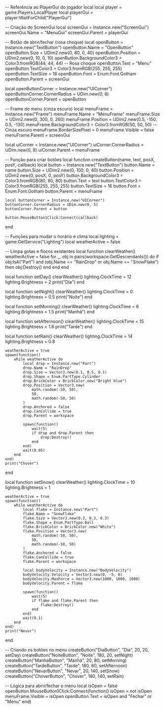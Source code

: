 -- Referência ao PlayerGui do jogador local
local player = game.Players.LocalPlayer
local playerGui = player:WaitForChild("PlayerGui")

-- Criação do ScreenGui
local screenGui = Instance.new("ScreenGui")
screenGui.Name = "MenuGui"
screenGui.Parent = playerGui

-- Botão de abrir/fechar (rosa choque)
local openButton = Instance.new("TextButton")
openButton.Name = "OpenButton"
openButton.Size = UDim2.new(0, 80, 0, 40)
openButton.Position = UDim2.new(0, 10, 0, 10)
openButton.BackgroundColor3 = Color3.fromRGB(44, 44, 44) -- Rosa choque
openButton.Text = "Menu"
openButton.TextColor3 = Color3.fromRGB(255, 255, 255)
openButton.TextSize = 18
openButton.Font = Enum.Font.Gotham
openButton.Parent = screenGui

local openButtonCorner = Instance.new("UICorner")
openButtonCorner.CornerRadius = UDim.new(0, 8)
openButtonCorner.Parent = openButton

-- Frame do menu (cinza escuro)
local menuFrame = Instance.new("Frame")
menuFrame.Name = "MenuFrame"
menuFrame.Size = UDim2.new(0, 300, 0, 260)
menuFrame.Position = UDim2.new(0.5, -150, 0.5, -130)
menuFrame.BackgroundColor3 = Color3.fromRGB(50, 50, 50) -- Cinza escuro
menuFrame.BorderSizePixel = 0
menuFrame.Visible = false
menuFrame.Parent = screenGui

local uiCorner = Instance.new("UICorner")
uiCorner.CornerRadius = UDim.new(0, 8)
uiCorner.Parent = menuFrame

-- Função para criar botões
local function createButton(name, text, posX, posY, callback)
	local button = Instance.new("TextButton")
	button.Name = name
	button.Size = UDim2.new(0, 100, 0, 40)
	button.Position = UDim2.new(0, posX, 0, posY)
	button.BackgroundColor3 = Color3.fromRGB(80, 80, 80)
	button.Text = text
	button.TextColor3 = Color3.fromRGB(255, 255, 255)
	button.TextSize = 16
	button.Font = Enum.Font.Gotham
	button.Parent = menuFrame

	local buttonCorner = Instance.new("UICorner")
	buttonCorner.CornerRadius = UDim.new(0, 5)
	buttonCorner.Parent = button

	button.MouseButton1Click:Connect(callback)
end

-- Funções para mudar o horário e clima
local lighting = game:GetService("Lighting")
local weatherActive = false

-- Limpa gotas e flocos existentes
local function clearWeather()
	weatherActive = false
	for _, obj in pairs(workspace:GetDescendants()) do
		if obj:IsA("Part") and (obj.Name == "RainDrop" or obj.Name == "SnowFlake") then
			obj:Destroy()
		end
	end
end

local function setDay()
	clearWeather()
	lighting.ClockTime = 12
	lighting.Brightness = 2
	print("Dia")
end

local function setNight()
	clearWeather()
	lighting.ClockTime = 0
	lighting.Brightness = 0.5
	print("Noite")
end

local function setMorning()
	clearWeather()
	lighting.ClockTime = 6
	lighting.Brightness = 1.5
	print("Manhã")
end

local function setAfternoon()
	clearWeather()
	lighting.ClockTime = 15
	lighting.Brightness = 1.8
	print("Tarde")
end

local function setRain()
	clearWeather()
	lighting.ClockTime = 14
	lighting.Brightness = 0.8

	weatherActive = true
	spawn(function()
		while weatherActive do
			local drop = Instance.new("Part")
			drop.Name = "RainDrop"
			drop.Size = Vector3.new(0.1, 0.5, 0.1)
			drop.Shape = Enum.PartType.Cylinder
			drop.BrickColor = BrickColor.new("Bright blue")
			drop.Position = Vector3.new(
				math.random(-50, 50),
				50,
				math.random(-50, 50)
			)
			drop.Anchored = false
			drop.CanCollide = true
			drop.Parent = workspace

			spawn(function()
				wait(5)
				if drop and drop.Parent then
					drop:Destroy()
				end
			end)
			wait(0.05)
		end
	end)
	print("Chover")
end

local function setSnow()
	clearWeather()
	lighting.ClockTime = 10
	lighting.Brightness = 1

	weatherActive = true
	spawn(function()
		while weatherActive do
			local flake = Instance.new("Part")
			flake.Name = "SnowFlake"
			flake.Size = Vector3.new(0.3, 0.3, 0.3)
			flake.Shape = Enum.PartType.Ball
			flake.BrickColor = BrickColor.new("White")
			flake.Position = Vector3.new(
				math.random(-50, 50),
				50,
				math.random(-50, 50)
			)
			flake.Anchored = false
			flake.CanCollide = true
			flake.Parent = workspace

			local bodyVelocity = Instance.new("BodyVelocity")
			bodyVelocity.Velocity = Vector3.new(0, -5, 0)
			bodyVelocity.MaxForce = Vector3.new(1000, 1000, 1000)
			bodyVelocity.Parent = flake

			spawn(function()
				wait(5)
				if flake and flake.Parent then
					flake:Destroy()
				end
			end)
			wait(0.1)
		end
	end)
	print("Nevar")
end

-- Criando os botões no menu
createButton("DiaButton", "Dia", 20, 20, setDay)
createButton("NoiteButton", "Noite", 180, 20, setNight)
createButton("ManhaButton", "Manhã", 20, 80, setMorning)
createButton("TardeButton", "Tarde", 180, 80, setAfternoon)
createButton("NevarButton", "Nevar", 20, 140, setSnow)
createButton("ChoverButton", "Chover", 180, 140, setRain)

-- Lógica para abrir/fechar o menu
local isOpen = false
openButton.MouseButton1Click:Connect(function()
	isOpen = not isOpen
	menuFrame.Visible = isOpen
	openButton.Text = isOpen and "Fechar" or "Menu"
end)
